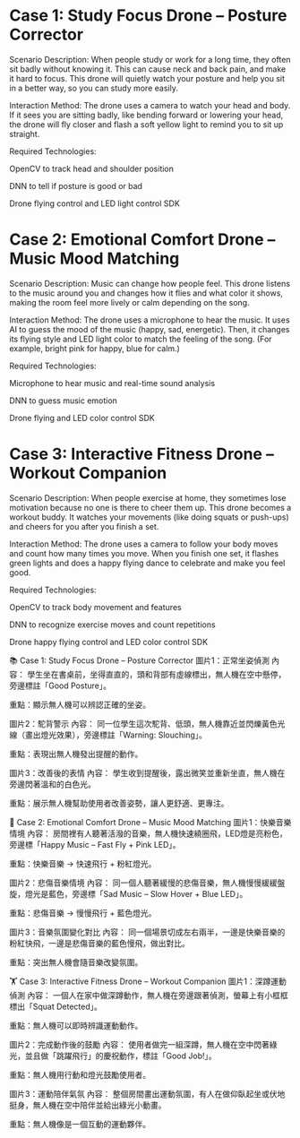 # Case 1: Study Focus Drone – Posture Corrector
Scenario Description:
When people study or work for a long time, they often sit badly without knowing it. This can cause neck and back pain, and make it hard to focus. This drone will quietly watch your posture and help you sit in a better way, so you can study more easily.

Interaction Method:
The drone uses a camera to watch your head and body. If it sees you are sitting badly, like bending forward or lowering your head, the drone will fly closer and flash a soft yellow light to remind you to sit up straight.

Required Technologies:

OpenCV to track head and shoulder position

DNN to tell if posture is good or bad

Drone flying control and LED light control SDK





# Case 2: Emotional Comfort Drone – Music Mood Matching
Scenario Description:
Music can change how people feel. This drone listens to the music around you and changes how it flies and what color it shows, making the room feel more lively or calm depending on the song.

Interaction Method:
The drone uses a microphone to hear the music. It uses AI to guess the mood of the music (happy, sad, energetic). Then, it changes its flying style and LED light color to match the feeling of the song. (For example, bright pink for happy, blue for calm.)

Required Technologies:

Microphone to hear music and real-time sound analysis

DNN to guess music emotion

Drone flying and LED color control SDK





# Case 3: Interactive Fitness Drone – Workout Companion
Scenario Description:
When people exercise at home, they sometimes lose motivation because no one is there to cheer them up. This drone becomes a workout buddy. It watches your movements (like doing squats or push-ups) and cheers for you after you finish a set.

Interaction Method:
The drone uses a camera to follow your body moves and count how many times you move. When you finish one set, it flashes green lights and does a happy flying dance to celebrate and make you feel good.

Required Technologies:

OpenCV to track body movement and features

DNN to recognize exercise moves and count repetitions

Drone happy flying control and LED color control SDK






📚 Case 1: Study Focus Drone – Posture Corrector
圖片1：正常坐姿偵測
內容：
學生坐在書桌前，坐得直直的，頭和背部有虛線標出，無人機在空中懸停，旁邊標註「Good Posture」。

重點：顯示無人機可以辨認正確的坐姿。

圖片2：駝背警示
內容：
同一位學生這次駝背、低頭，無人機靠近並閃爍黃色光線（畫出燈光效果），旁邊標註「Warning: Slouching」。

重點：表現出無人機發出提醒的動作。

圖片3：改善後的表情
內容：
學生收到提醒後，露出微笑並重新坐直，無人機在旁邊閃著溫和的白色光。

重點：展示無人機幫助使用者改善姿勢，讓人更舒適、更專注。

🎵 Case 2: Emotional Comfort Drone – Music Mood Matching
圖片1：快樂音樂情境
內容：
房間裡有人聽著活潑的音樂，無人機快速繞圈飛，LED燈是亮粉色，旁邊標「Happy Music – Fast Fly + Pink LED」。

重點：快樂音樂 → 快速飛行 + 粉紅燈光。

圖片2：悲傷音樂情境
內容：
同一個人聽著緩慢的悲傷音樂，無人機慢慢緩緩盤旋，燈光是藍色，旁邊標「Sad Music – Slow Hover + Blue LED」。

重點：悲傷音樂 → 慢慢飛行 + 藍色燈光。

圖片3：音樂氛圍變化對比
內容：
同一個場景切成左右兩半，一邊是快樂音樂的粉紅快飛，一邊是悲傷音樂的藍色慢飛，做出對比。

重點：突出無人機會隨音樂改變氛圍。

🏋️ Case 3: Interactive Fitness Drone – Workout Companion
圖片1：深蹲運動偵測
內容：
一個人在家中做深蹲動作，無人機在旁邊跟著偵測，螢幕上有小框框標出「Squat Detected」。

重點：無人機可以即時辨識運動動作。

圖片2：完成動作後的鼓勵
內容：
使用者做完一組深蹲，無人機在空中閃著綠光，並且做「跳躍飛行」的慶祝動作，標註「Good Job!」。

重點：無人機用行動和燈光鼓勵使用者。

圖片3：運動陪伴氣氛
內容：
整個房間畫出運動氛圍，有人在做仰臥起坐或伏地挺身，無人機在空中陪伴並給出綠光小動畫。

重點：無人機像是一個互動的運動夥伴。
